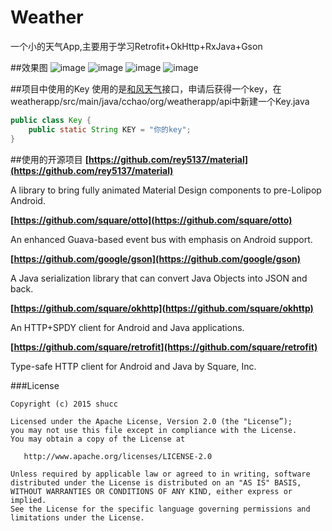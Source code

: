 # Weather
一个小的天气App,主要用于学习Retrofit+OkHttp+RxJava+Gson

##效果图
![image](https://github.com/shucc/Weather/blob/master/demoImages/one.png)
![image](https://github.com/shucc/Weather/blob/master/demoImages/two.png)
![image](https://github.com/shucc/Weather/blob/master/demoImages/three.png)
![image](https://github.com/shucc/Weather/blob/master/demoImages/four.png)

##项目中使用的Key
使用的是[和风天气](http://www.heweather.com/)接口，申请后获得一个key，在weatherapp/src/main/java/cchao/org/weatherapp/api中新建一个Key.java

```java
public class Key {
    public static String KEY = "你的key";
}
```

##使用的开源项目
**[https://github.com/rey5137/material](https://github.com/rey5137/material)**

A library to bring fully animated Material Design components to pre-Lolipop Android.

**[https://github.com/square/otto](https://github.com/square/otto)**

An enhanced Guava-based event bus with emphasis on Android support.

**[https://github.com/google/gson](https://github.com/google/gson)**

A Java serialization library that can convert Java Objects into JSON and back.

**[https://github.com/square/okhttp](https://github.com/square/okhttp)**

An HTTP+SPDY client for Android and Java applications.

**[https://github.com/square/retrofit](https://github.com/square/retrofit)**

Type-safe HTTP client for Android and Java by Square, Inc.

###License

```
Copyright (c) 2015 shucc

Licensed under the Apache License, Version 2.0 (the "License”);
you may not use this file except in compliance with the License.
You may obtain a copy of the License at
   
   http://www.apache.org/licenses/LICENSE-2.0

Unless required by applicable law or agreed to in writing, software
distributed under the License is distributed on an "AS IS" BASIS,
WITHOUT WARRANTIES OR CONDITIONS OF ANY KIND, either express or implied.
See the License for the specific language governing permissions and
limitations under the License.
```
